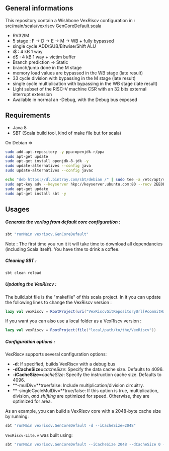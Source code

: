 
## General informations
This repository contain a Wishbone VexRiscv configuration in : <br>
src/main/scala/vexriscv GenCoreDefault.scala

- RV32IM
- 5 stage : F -> D -> E -> M  -> WB + fully bypassed
- single cycle ADD/SUB/Bitwise/Shift ALU
- i$ : 4 kB 1 way
- d$ : 4 kB 1 way + victim buffer
- Branch prediction => Static
- branch/jump done in the M stage
- memory load values are bypassed in the WB stage (late result)
- 33 cycle division with bypassing in the M stage (late result)
- single cycle multiplication with bypassing in the WB stage (late result)
- Light subset of the RISC-V machine CSR with an 32 bits external interrupt extension
- Available in normal an -Debug, with the Debug bus exposed


## Requirements

- Java 8
- SBT (Scala build tool, kind of make file but for scala)

On Debian =>

```sh
sudo add-apt-repository -y ppa:openjdk-r/ppa
sudo apt-get update
sudo apt-get install openjdk-8-jdk -y
sudo update-alternatives --config java
sudo update-alternatives --config javac

echo "deb https://dl.bintray.com/sbt/debian /" | sudo tee -a /etc/apt/sources.list.d/sbt.list
sudo apt-key adv --keyserver hkp://keyserver.ubuntu.com:80 --recv 2EE0EA64E40A89B84B2DF73499E82A75642AC823
sudo apt-get update
sudo apt-get install sbt -y
```

## Usages

##### Generate the verilog from default core configuration :

```sh
sbt "runMain vexriscv.GenCoreDefault"
```

Note : The first time you run it it will take time to download all dependancies (including Scala itself). You have time to drink a coffee.

##### Cleaning SBT :

```sh
sbt clean reload
```

##### Updating the VexRiscv :

The build.sbt file is the "makefile" of this scala project. In it you can update the following lines to change the VexRiscv version :

```scala
lazy val vexRiscv = RootProject(uri("VexRiscvGitRepositoryUrl[#commitHash]"))
```

If you want you can also use a local folder as a VexRiscv version :

```scala
lazy val vexRiscv = RootProject(file("local/path/to/the/VexRiscv"))
```

##### Configuration options :

VexRiscv supports several configuration options:

* **-d**: If specified, builds VexRiscv with a debug bus
* **-dCacheSize=**_cacheSize_: Specify the data cache size.  Defaults to 4096.
* **-iCacheSize=**_cacheSize_: Specify the instruction cache size.  Defaults to 4096.
* **-mulDiv=**true/false: Include multiplication/division circuitry.
* **-singleCycleMulDiv=**true/false: If this option is true, multiplication, division, _and shifting_ are optimized for speed. Otherwise, they are optimized for area.

As an example, you can build a VexRiscv core with a 2048-byte cache size by running:

```sh
sbt "runMain vexriscv.GenCoreDefault -d --iCacheSize=2048"
```

`VexRiscv-Lite.v` was built using:

```sh
sbt "runMain vexriscv.GenCoreDefault --iCacheSize 2048 --dCacheSize 0 --mulDiv true --singleCycleMulDiv false"
```

